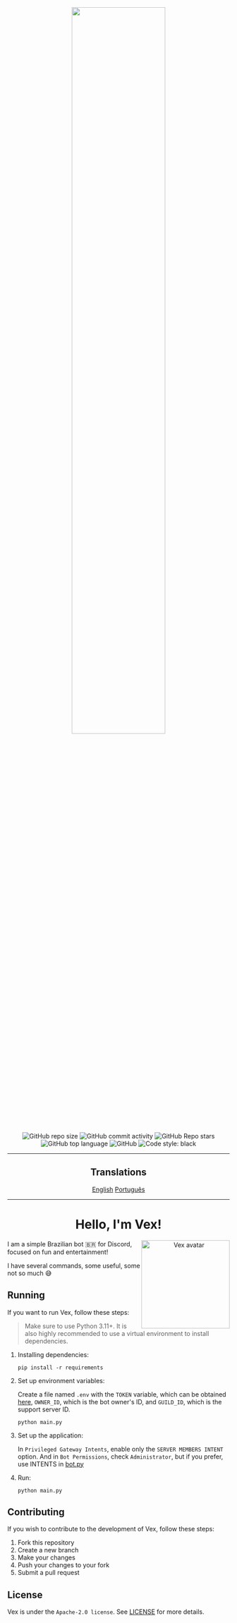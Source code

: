 <div align="center">
  <img src="https://user-images.githubusercontent.com/88998991/201827239-37187529-d010-4dd5-a7ea-cecf26f478d1.png" width=65%>
</div>
<br>
<div align="center">
  <img alt="GitHub repo size" src="https://img.shields.io/github/repo-size/BotVex/Vex.py?style=for-the-badge">
  <img alt="GitHub commit activity" src="https://img.shields.io/github/commit-activity/w/BotVex/Vex.py?style=for-the-badge">
  <img alt="GitHub Repo stars" src="https://img.shields.io/github/stars/BotVex/Vex.py?style=for-the-badge">
  <img alt="GitHub top language" src="https://img.shields.io/github/languages/top/BotVex/Vex.py?style=for-the-badge">
  <img alt="GitHub" src="https://img.shields.io/github/license/BotVex/Vex.py?style=for-the-badge">
  <img alt="Code style: black" src="https://img.shields.io/badge/code%20style-black-000000.svg?style=for-the-badge">
</div>

<hr>

<div align="center">
    <h2>Translations</h2>
    <div style="display: inline-block;">
        <a href="./README_EN.md">English</a>
        <a href="./README.md">Português</a>
    </div>
</div>

<hr>

<h1 align="center">Hello, I'm Vex!</h1>
<div align="center">
  <img align="right" src="https://user-images.githubusercontent.com/88998991/230775419-78927307-dd68-4cb7-9c4a-d3d1c45b83e0.png" width="200px" alt="Vex avatar" draggable="false"></img>
  <p align="left">I am a simple Brazilian bot 🇧🇷 for Discord, focused on fun and entertainment!</p>
  <p align="left">I have several commands, some useful, some not so much 😅</p>
</div>
<h2>Running</h2>
<p>If you want to run Vex, follow these steps:</p>
<blockquote>
  <p>Make sure to use Python 3.11+. It is also highly recommended to use a virtual environment to install dependencies.</p>
</blockquote>
<ol>
  <li>
    <p>Installing dependencies:</p>
    <pre><code>pip install -r requirements</code></pre>
  </li>
  <li>
    <p>Set up environment variables:</p>
    <p>Create a file named <code>.env</code> with the <code>TOKEN</code> variable, which can be obtained <a href="https://discord.com/developers/applications">here</a>, <code>OWNER_ID</code>, which is the bot owner's ID, and <code>GUILD_ID</code>, which is the support server ID.</p>
    <pre><code>python main.py</code></pre>
  </li>
  <li>
    <p>Set up the application:</p>
    <p>In <code>Privileged Gateway Intents</code>, enable only the <code>SERVER MEMBERS INTENT</code> option. And in <code>Bot Permissions</code>, check <code>Administrator</code>, but if you prefer, use INTENTS in <a href="./src/bot.py">bot.py</a></p>
  </li>
  <li>
    <p>Run:</p>
    <pre><code>python main.py</code></pre>
  </li>
</ol>
<h2>Contributing</h2>
<p>If you wish to contribute to the development of Vex, follow these steps:</p>
<ol>
  <li>Fork this repository</li>
  <li>Create a new branch</li>
  <li>Make your changes</li>
  <li>Push your changes to your fork</li>
  <li>Submit a pull request</li>
</ol>
<h2>License</h2>
<p>Vex is under the <code>Apache-2.0 license</code>. See <a href="./LICENSE">LICENSE</a> for more details.</p>
